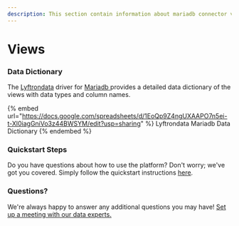 ```yaml
---
description: This section contain information about mariadb connector views information
---
```


# Views

### Data Dictionary

The [Lyftrondata](https://www.lyftrondata.com/) driver for [Mariadb](https://www.lyftrondata.com/integration/Mariadb/)[ ](https://www.lyftrondata.com/integration/mariadb/)provides a detailed data dictionary of the views with data types and column names.

{% embed url="https://docs.google.com/spreadsheets/d/1EoQp9Z4ngUXAAPO7n5ei-t-Xl0iagGniVo3z44BWSYM/edit?usp=sharing" %}
Lyftrondata Mariadb Data Dictionary
{% endembed %}

### Quickstart Steps

Do you have questions about how to use the platform? Don't worry; we've got you covered. Simply follow the quickstart instructions [here](../../../../quickstart-steps.md).

### Questions? <a href="#questions" id="questions"></a>

We're always happy to answer any additional questions you may have! [Set up a meeting with our data experts.](https://www.lyftrondata.com/book-a-meeting/)


